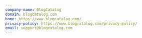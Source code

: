 ```yaml
---
company-name: BlogCatalog
domain: blogcatalog.com
home: https://www.blogcatalog.com/
privacy-policy: https://www.blogcatalog.com/privacy-policy/
email: support@blogcatalog.com
---
```




